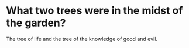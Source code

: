 # What two trees were in the midst of the garden?

The tree of life and the tree of the knowledge of good and evil.
